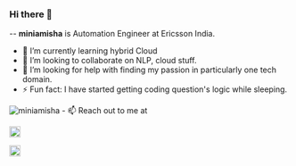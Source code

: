 ### Hi there 👋

--
**miniamisha** is Automation Engineer at Ericsson India.

- 🌱 I’m currently learning hybrid Cloud
- 👯 I’m looking to collaborate on NLP, cloud stuff.
- 🤔 I’m looking for help with finding my passion in particularly one tech domain.
- ⚡ Fun fact: I have started getting coding question's logic while sleeping.

<img src="https://komarev.com/ghpvc/?username=amisha" alt="miniamisha" />
- 📫 Reach out to me at
<p align="left">
  <a href="https://www.linkedin.com/in/tomakoliada/" target="blank"><img align="center" src="https://cdn.jsdelivr.net/npm/simple-icons@3.0.1/icons/linkedin.svg" alt="https://www.linkedin.com/in/miniamisha/" height="20" width="20" /></a>

 <a href="https://twitter.com/T0MKA" target="blank"><img align="center" src="https://cdn.jsdelivr.net/npm/simple-icons@3.0.1/icons/twitter.svg" alt="https://twitter.com/miniamisha" height="20" width="20" /></a>
  
  </p>
